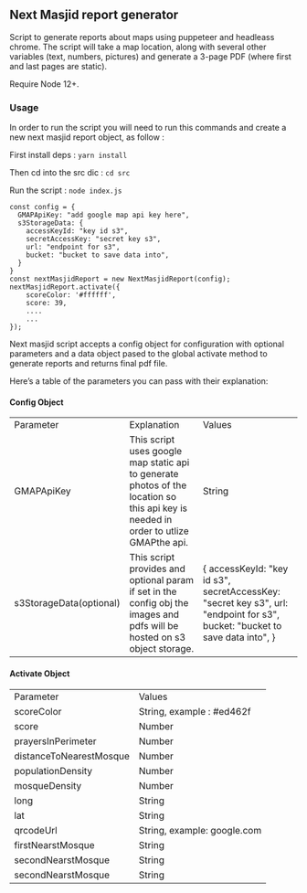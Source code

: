## Next Masjid report generator

Script to generate reports about maps using puppeteer and headleass chrome.
The script will take a map location, along with several other variables (text, numbers, pictures) and generate a 3-page PDF (where first and last pages are static).

Require Node 12+.

### Usage

In order to run the script you will need to run this commands and create a new next masjid report object, as follow :

First install deps :
```yarn install```

Then cd into the src dic :
```cd src```

Run the script :
```node index.js```

```
const config = {
  GMAPApiKey: "add google map api key here",
  s3StorageData: {
    accessKeyId: "key id s3",
    secretAccessKey: "secret key s3",
    url: "endpoint for s3",
    bucket: "bucket to save data into",
  }
}
const nextMasjidReport = new NextMasjidReport(config);
nextMasjidReport.activate({
    scoreColor: '#ffffff',
    score: 39,
    ....
    ...
});
```

Next masjid script accepts a config object for configuration with optional parameters and a data object pased to the global activate method to generate reports and returns final pdf file.

Here’s a table of the parameters you can pass with their explanation:

#### Config Object

<table>
  <tr>
    <td>Parameter</td>
    <td>Explanation</td>
    <td>Values</td>
  </tr>
  <tr>
    <td>GMAPApiKey</td>
    <td>This script uses google map static api to generate photos of the location so this api key is needed in order to utlize GMAPthe api.</td>
    <td>String</td>
  </tr>
  <tr>
    <td>s3StorageData(optional)</td>
    <td>This script provides and optional param if set in the config obj the images and pdfs will be hosted on s3 object storage.</td>
    <td>{
    accessKeyId: "key id s3",
    secretAccessKey: "secret key s3",
    url: "endpoint for s3",
    bucket: "bucket to save data into",
    }</td>
  </tr>
  
</table>

#### Activate Object

<table>
  <tr>
    <td>Parameter</td>
    <td>Values</td>
  </tr>
  <tr>
    <td>scoreColor</td>
    <td>String, example : #ed462f</td>
  </tr>
  <tr>
    <td>score</td>
    <td>Number</td>
  </tr>
  <tr>
    <td>prayersInPerimeter</td>
    <td>Number</td>
  </tr>
  <tr>
    <td>distanceToNearestMosque</td>
    <td>Number</td>
  </tr>
  <tr>
    <td>populationDensity</td>
    <td>Number</td>
  </tr>
  <tr>
    <td>mosqueDensity</td>
    <td>Number</td>
  </tr>
  <tr>
    <td>long</td>
    <td>String</td>
  </tr>
  <tr>
    <td>lat</td>
    <td>String</td>
  </tr>
  <tr>
    <td>qrcodeUrl</td>
    <td>String, example: google.com </td>
  </tr>
  <tr>
    <td>firstNearstMosque</td>
    <td>String</td>
  </tr>
   <tr>
    <td>secondNearstMosque</td>
    <td>String</td>
  </tr>
   <tr>
    <td>secondNearstMosque</td>
    <td>String</td>
  </tr>
</table>
